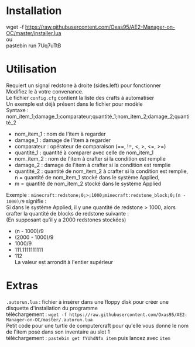 # Installation
wget -f https://raw.githubusercontent.com/Oxas95/AE2-Manager-on-OC/master/installer.lua  
ou  
pastebin run 7Uq7uTtB

# Utilisation

Requiert un signal redstone à droite (sides.left) pour fonctionner  
Modifiez le à votre convenance.  
Le fichier `config.cfg` contient la liste des crafts à automatiser  
Un exemple est déjà présent dans le fichier pour modèle  
Syntaxe :  
nom_item_1;damage_1;comparateur;quantité_1;nom_item_2;damage_2;quantité_2

- nom_item_1  : nom de l'item à regarder
- damage_1    : damage de l'item à regarder
- comparateur : opérateur de comparaison (==, !=, <, >, <=, >=)
- quantité_1  : quantité à comparer avec celle de nom_item_1
- nom_item_2  : nom de l'item à crafter si la condition est remplie
- damage_2    : damage de l'item à crafter si la condition est remplie
- quantité_2  : quantité de nom_item_2 à crafter si la condition est remplie, n = quantité de nom_item_1 stocké dans le système Applied,  
- m = quantité de nom_item_2 stocké dans le système Applied

Exemple :
`minecraft:redstone;0;>;1000;minecraft:redstone_block;0;(n - 1000)/9` signifie :  
 Si dans le système Applied, il y une quantité de redstone > 1000, alors crafter la quantité de blocks de redstone suivante :  
 (En supposant qu'il y a 2000 redstones stockées)
- (n - 1000)/9
- (2000 - 1000)/9
- 1000/9
- 111.1111111111
- 112  
La valeur est arrondit à l'entier supérieur

# Extras
`.autorun.lua` : fichier à insérer dans une floppy disk pour créer une disquette d'installation du programme  
téléchargement : `wget -f https://raw.githubusercontent.com/Oxas95/AE2-Manager-on-OC/master/.autorun.lua`  
Petit code pour une turtle de computercraft pour qu'elle vous donne le nom de l'item posé dans son inventaire au slot 1  
téléchargement : `pastebin get fYUhdNfx item` puis lancez avec `item`
